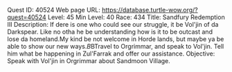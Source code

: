Quest ID: 40524
Web page URL: https://database.turtle-wow.org/?quest=40524
Level: 45
Min Level: 40
Race: 434
Title: Sandfury Redemption III
Description: If dere is one who could see our struggle, it be Vol'jin of da Darkspear. Like no otha he be understanding how is it to be outcast and lose da homeland.My kind be not welcome in Horde lands, but maybe ya be able to show our new ways.$B$BTravel to Orgrimmar, and speak to Vol'jin. Tell him what be happening in Zul'Farrak and offer our assistance.
Objective: Speak with Vol'jin in Orgrimmar about Sandmoon Village.
